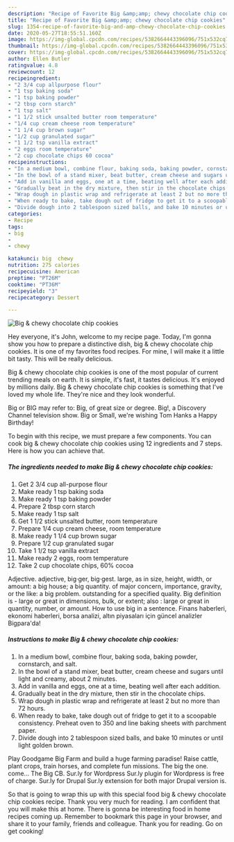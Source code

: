 ```yaml
---
description: "Recipe of Favorite Big &amp;amp; chewy chocolate chip cookies"
title: "Recipe of Favorite Big &amp;amp; chewy chocolate chip cookies"
slug: 1354-recipe-of-favorite-big-and-amp-chewy-chocolate-chip-cookies
date: 2020-05-27T18:55:51.160Z
image: https://img-global.cpcdn.com/recipes/5382664443396096/751x532cq70/big-chewy-chocolate-chip-cookies-recipe-main-photo.jpg
thumbnail: https://img-global.cpcdn.com/recipes/5382664443396096/751x532cq70/big-chewy-chocolate-chip-cookies-recipe-main-photo.jpg
cover: https://img-global.cpcdn.com/recipes/5382664443396096/751x532cq70/big-chewy-chocolate-chip-cookies-recipe-main-photo.jpg
author: Ellen Butler
ratingvalue: 4.8
reviewcount: 12
recipeingredient:
- "2 3/4 cup allpurpose flour"
- "1 tsp baking soda"
- "1 tsp baking powder"
- "2 tbsp corn starch"
- "1 tsp salt"
- "1 1/2 stick unsalted butter room temperature"
- "1/4 cup cream cheese room temperature"
- "1 1/4 cup brown sugar"
- "1/2 cup granulated sugar"
- "1 1/2 tsp vanilla extract"
- "2 eggs room temperature"
- "2 cup chocolate chips 60 cocoa"
recipeinstructions:
- "In a medium bowl, combine flour, baking soda, baking powder, cornstarch, and salt."
- "In the bowl of a stand mixer, beat butter, cream cheese and sugars until light and creamy, about 2 minutes."
- "Add in vanilla and eggs, one at a time, beating well after each addition."
- "Gradually beat in the dry mixture, then stir in the chocolate chips."
- "Wrap dough in plastic wrap and refrigerate at least 2 but no more than 72 hours."
- "When ready to bake, take dough out of fridge to get it to a scoopable consistency. Preheat oven to 350 and line baking sheets with parchment paper."
- "Divide dough into 2 tablespoon sized balls, and bake 10 minutes or until light golden brown."
categories:
- Recipe
tags:
- big
- 
- chewy

katakunci: big  chewy 
nutrition: 275 calories
recipecuisine: American
preptime: "PT26M"
cooktime: "PT36M"
recipeyield: "3"
recipecategory: Dessert

---
```



![Big &amp; chewy chocolate chip cookies](https://img-global.cpcdn.com/recipes/5382664443396096/751x532cq70/big-chewy-chocolate-chip-cookies-recipe-main-photo.jpg)

Hey everyone, it's John, welcome to my recipe page. Today, I'm gonna show you how to prepare a distinctive dish, big &amp; chewy chocolate chip cookies. It is one of my favorites food recipes. For mine, I will make it a little bit tasty. This will be really delicious.

Big &amp; chewy chocolate chip cookies is one of the most popular of current trending meals on earth. It is simple, it's fast, it tastes delicious. It's enjoyed by millions daily. Big &amp; chewy chocolate chip cookies is something that I've loved my whole life. They're nice and they look wonderful.

Big or BIG may refer to: Big, of great size or degree. Big!, a Discovery Channel television show. Big or Small, we&#39;re wishing Tom Hanks a Happy Birthday!


To begin with this recipe, we must prepare a few components. You can cook big &amp; chewy chocolate chip cookies using 12 ingredients and 7 steps. Here is how you can achieve that.

<!--inarticleads1-->

##### The ingredients needed to make Big &amp; chewy chocolate chip cookies:

1. Get 2 3/4 cup all-purpose flour
1. Make ready 1 tsp baking soda
1. Make ready 1 tsp baking powder
1. Prepare 2 tbsp corn starch
1. Make ready 1 tsp salt
1. Get 1 1/2 stick unsalted butter, room temperature
1. Prepare 1/4 cup cream cheese, room temperature
1. Make ready 1 1/4 cup brown sugar
1. Prepare 1/2 cup granulated sugar
1. Take 1 1/2 tsp vanilla extract
1. Make ready 2 eggs, room temperature
1. Take 2 cup chocolate chips, 60% cocoa


Adjective. adjective, big·ger, big·gest. large, as in size, height, width, or amount: a big house; a big quantity. of major concern, importance, gravity, or the like: a big problem. outstanding for a specified quality. Big definition is - large or great in dimensions, bulk, or extent; also : large or great in quantity, number, or amount. How to use big in a sentence. Finans haberleri, ekonomi haberleri, borsa analizi, altın piyasaları için güncel analizler Bigpara&#39;da! 

<!--inarticleads2-->

##### Instructions to make Big &amp; chewy chocolate chip cookies:

1. In a medium bowl, combine flour, baking soda, baking powder, cornstarch, and salt.
1. In the bowl of a stand mixer, beat butter, cream cheese and sugars until light and creamy, about 2 minutes.
1. Add in vanilla and eggs, one at a time, beating well after each addition.
1. Gradually beat in the dry mixture, then stir in the chocolate chips.
1. Wrap dough in plastic wrap and refrigerate at least 2 but no more than 72 hours.
1. When ready to bake, take dough out of fridge to get it to a scoopable consistency. Preheat oven to 350 and line baking sheets with parchment paper.
1. Divide dough into 2 tablespoon sized balls, and bake 10 minutes or until light golden brown.


Play Goodgame Big Farm and build a huge farming paradise! Raise cattle, plant crops, train horses, and complete fun missions. The big the one. come… The Big CB. Sur.ly for Wordpress Sur.ly plugin for Wordpress is free of charge. Sur.ly for Drupal Sur.ly extension for both major Drupal version is. 

So that is going to wrap this up with this special food big &amp; chewy chocolate chip cookies recipe. Thank you very much for reading. I am confident that you will make this at home. There is gonna be interesting food in home recipes coming up. Remember to bookmark this page in your browser, and share it to your family, friends and colleague. Thank you for reading. Go on get cooking!
